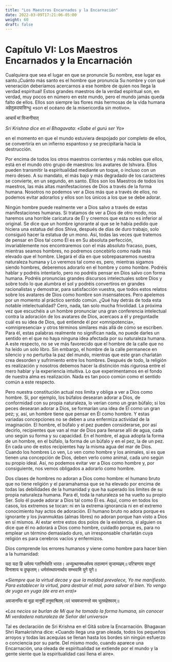 ```yaml
---
title: "Los Maestros Encarnados y la Encarnación"
date: 2022-03-09T17:21:06-05:00
weight: 60
draft: false
---
```


# Capítulo VI: Los Maestros Encarnados y la Encarnación

Cualquiera que sea el lugar en que se pronuncie Su nombre, ese lugar es santo.¡Cuánto más santo es el hombre que pronuncia Su nombre y con qué veneración deberíamos acercarnos a ese hombre de quien nos llega la verdad espiritual\! Estos grandes maestros de la verdad espiritual son, en verdad, muy pocos en número en este mundo, pero el mundo jamás queda falto de ellos. Ellos son siempre las flores más hermosas de la vida humana अहेतुकदयासिन्धुः «son el océano de la misericordia sin motivo».

आचार्यं मां विजानीयात्

*Sri Krishna dice en el Bhagavata: «Sabe el gurú ser Yo»*

en el momento en que el mundo estuviera despojado por completo de ellos, se convertiría en un infierno espantoso y se precipitaría hacia la destrucción.

Por encima de todos los otros maestros corrientes y más nobles que ellos, está en el mundo otro grupo de maestros: los avatares de Ishvara. Ellos pueden transmitir la espiritualidad mediante un toque, o incluso con un mero deseo. A su mandato, el más bajo y más degradado de los caracteres se convierte, en un segundo, en santo. Ellos son los Maestros de todos los maestros, las más altas manifestaciones de Dios a través de la forma humana. Nosotros no podemos ver a Dios más que a través de ellos, no podemos evitar adorarlos y ellos son los únicos a los que se debe adorar.

Ningún hombre puede realmente ver a Dios salvo a través de estas manifestaciones humanas. Si tratamos de ver a Dios de otro modo, nos haremos una horrible caricatura de Él y creemos que esta no es inferior al original. Se dice que un hombre ignorante al que se le había pedido que hiciera una estatua del dios Shiva, después de días de duro trabajo, solo consiguió hacer la estatua de un mono. Así, todas las veces que tratemos de pensar en Dios tal como Él es en Su absoluta perfección, invariablemente nos encontraremos con el más absoluto fracaso, pues, mientras seamos hombres, no podremos concebirlo como nada más elevado que el hombre. Llegará el día en que sobrepasaremos nuestra naturaleza humana y Lo veremos tal como es, pero, mientras sigamos siendo hombres, deberemos adorarlo en el hombre y como hombre. Podréis hablar y podréis intentarlo, pero no podréis pensar en Dios salvo con forma humana. Podréis pronuncias grandes discursos intelectuales sobre Dios y sobre todo lo que alumbra el sol y podréis convertiros en grandes racionalistas y demostrar, para satisfacción vuestra, que todos estos relatos sobre los avatares de Dios como hombre son insensateces. Pero apelemos por un momento al práctico sentido común. ¿Qué hay detrás de toda esta notable intelectualidad? Cero, nada, tan solo mucha frivolidad. La próxima vez que escuchéis a un hombre pronunciar una gran conferencia intelectual contra la adoración de los avatares de Dios, acercaos a él y preguntadle cuál es su idea de Dios, qué entiende él por «omnipotencia», «omnipresencia» y otros términos similares más allá de cómo se escriben. Para él, estas palabras realmente no significan nada, no puede darles un sentido en el que no haya ninguna idea afectada por su naturaleza humana. A este respecto, no se ve más favorecido que el hombre de la calle que no ha leído un solo libro. Sin embargo, el hombre de la calle permanece en silencio y no perturba la paz del mundo, mientras que este gran charlatán crea desorden y sufrimiento entre los hombres. Después de todo, la religión es realización y nosotros debemos hacer la distinción más rigurosa entre el mero hablar y la experiencia intuitiva. Lo que experimentamos en el fondo de nuestra alma es realización. Nada es tan poco común como el sentido común a este respecto.

Pero nuestra constitución actual nos limita y obliga a ver a Dios como hombre. Si, por ejemplo, los búfalos desearan adorar a Dios, de conformidad con su propia naturaleza, lo verían como un gran búfalo; si los peces desearan adorar a Dios, se formarían una idea de Él como un gran pez; y, así, un hombre tiene que pensar en Él como hombre. Y estas variadas concepciones no se deben a una enfermiza actividad de la imaginación. El hombre, el búfalo y el pez pueden considerarse, por así decirlo, recipientes que van al mar de Dios para llenarse allí de agua, cada uno según su forma y su capacidad. En el hombre, el agua adopta la forma de un hombre, en el búfalo, la forma de un búfalo y en el pez, la de un pez. En cada uno de estos recipientes hay la misma agua del mar de Dios. Cuando los hombres Lo ven, Lo ven como hombre y los animales, si es que tienen una concepción de Dios, deben verlo como animal, cada uno según su propio ideal. Así, no podemos evitar ver a Dios como hombre y, por consiguiente, nos vemos obligados a adorarlo como hombre.

Dos clases de hombres no adoran a Dios como hombre: el humano bruto que no tiene religión y el paramahamsa que se ha elevado por encima de todas las debilidades de la humanidad y que ha superado los límites de su propia naturaleza humana. Para él, toda la naturaleza se ha vuelto su propio Ser. Solo él puede adorar a Dios tal como Él es. Aquí, como en todos los casos, los extremos se tocan: ni en la extrema ignorancia ni en el extremo conocimiento hay actos de adoración. El humano bruto no adora porque es ignorante y los jivanmuktas \(almas libres\) no adoran porque han visto a Dios en sí mismos. Al estar entre estos dos polos de la existencia, si alguien os dice que él no adorará a Dios como hombre, cuidadlo porque es, para no emplear un término demasiado duro, un irresponsable charlatán cuya religión es para cerebros vacíos y enfermizos.

Dios comprende los errores humanos y viene como hombre para hacer bien a la humanidad:

यदा यदा हि धर्मस्य ग्लानिर्भवति भारत। अभ्युत्थानमधर्मस्य तदात्मानं सृजाम्यहम्॥ परित्राणाय साधूनां विनाशाय च दुष्कृताम्। धर्मसंस्थापनार्थाय सम्भवामि युगे युगे॥

*«Siempre que la virtud decae y que la maldad prevalece, Yo me manifiesto. Para establecer la virtud, para destruir el mal, para salvar el bien. Yo vengo de yuga en yuga \(de era en era\)»*

अवजानन्ति मां मूढा मानुषीं तनुमाश्रितम्।परं भावमजानन्तो मम भूतमहेश्वरम्॥

*«Los necios se burlan de Mí que he tomado la forma humana, sin conocer Mi verdadera naturaleza de Señor del universo»*

Tal es declaración de Sri Krishna en el Gitâ sobre la Encarnación. Bhagavan Shri Ramakrishna dice: «Cuando llega una gran oleada, todos los pequeños arroyos y todas las acequias se llenan hasta los bordes sin ningún esfuerzo o conciencia por su parte. Del mismo modo, cuando aparece una Encarnación, una oleada de espiritualidad se extiende por el mundo y la gente siente que la espiritualidad casi llena el aire».
